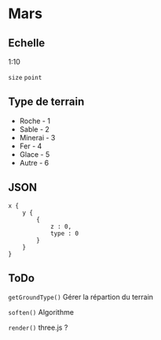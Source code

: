 # Mars

Echelle
---

1:10

`size`
`point`

Type de terrain
---

* Roche - 1
* Sable - 2
* Minerai - 3
* Fer - 4
* Glace - 5
* Autre - 6

JSON
---

	x {
		y {
			{
				z : 0,
				type : 0
			}
		}
	}

ToDo
---

`getGroundType()`
Gérer la répartion du terrain

`soften()`
Algorithme

`render()`
three.js ?